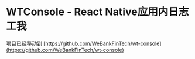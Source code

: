# WTConsole - React Native应用内日志工我

项目已经移动到 [https://github.com/WeBankFinTech/wt-console](https://github.com/WeBankFinTech/wt-console)
